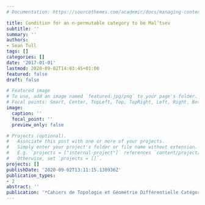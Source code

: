 ```yaml
---
# Documentation: https://sourcethemes.com/academic/docs/managing-content/

title: Condition for an n-permutable category to be Mal’tsev
subtitle: ''
summary: ''
authors:
- Sean Tull
tags: []
categories: []
date: '2017-01-01'
lastmod: 2020-09-02T14:03:45+01:00
featured: false
draft: false

# Featured image
# To use, add an image named `featured.jpg/png` to your page's folder.
# Focal points: Smart, Center, TopLeft, Top, TopRight, Left, Right, BottomLeft, Bottom, BottomRight.
image:
  caption: ''
  focal_point: ''
  preview_only: false

# Projects (optional).
#   Associate this post with one or more of your projects.
#   Simply enter your project's folder or file name without extension.
#   E.g. `projects = ["internal-project"]` references `content/project/deep-learning/index.md`.
#   Otherwise, set `projects = []`.
projects: []
publishDate: '2020-09-02T13:11:15.130936Z'
publication_types:
- 2
abstract: ''
publication: '*Cahiers de Topologie et Géométrie Différentielle Catégoriques*'
---
```

